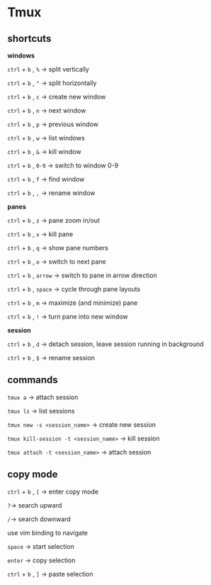 # Tmux

## shortcuts

**windows**

`ctrl` + `b` , `%` -> split vertically

`ctrl` + `b` , `"` -> split horizontally

`ctrl` + `b` , `c` -> create new window

`ctrl` + `b` , `n` -> next window

`ctrl` + `b` , `p` -> previous window

`ctrl` + `b` , `w` -> list windows

`ctrl` + `b` , `&` -> kill window

`ctrl` + `b` , `0-9` -> switch to window 0-9

`ctrl` + `b` , `f` -> find window

`ctrl` + `b` , `,` -> rename window

**panes**

`ctrl` + `b` , `z` -> pane zoom in/out

`ctrl` + `b` , `x` -> kill pane

`ctrl` + `b` , `q` -> show pane numbers

`ctrl` + `b` , `o` -> switch to next pane

`ctrl` + `b` , `arrow` -> switch to pane in arrow direction

`ctrl` + `b` , `space` -> cycle through pane layouts

`ctrl` + `b` , `m` -> maximize (and minimize) pane

`ctrl` + `b` , `!` -> turn pane into new window

**session**

`ctrl` + `b` , `d` -> detach session, leave session running in background

`ctrl` + `b` , `$` -> rename session

## commands

`tmux a` -> attach session

`tmux ls` -> list sessions

`tmux new -s <session_name>` -> create new session

`tmux kill-session -t <session_name>` -> kill session

`tmux attach -t <session_name>` -> attach session

## copy mode

`ctrl` + `b` , `[` -> enter copy mode

`?`-> search upward

`/`-> search downward

use vim binding to navigate

`space` -> start selection

`enter` -> copy selection

`ctrl` + `b` , `]` -> paste selection

